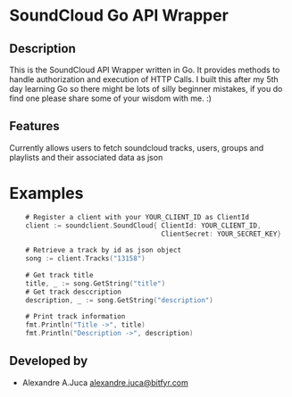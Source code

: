 # SoundCloud Go API Wrapper

## Description
This is the SoundCloud API Wrapper written in Go. It provides methods to handle
authorization and execution of HTTP Calls. I built this after my 5th day learning Go so there might be lots of silly 
beginner mistakes, if you do find one please share some of your wisdom with me. :)

## Features

 Currently allows users to fetch soundcloud tracks, users, groups and playlists and their associated data as json

# Examples


```go
    # Register a client with your YOUR_CLIENT_ID as ClientId
    client := soundclient.SoundCloud{ ClientId: YOUR_CLIENT_ID,
                                      ClientSecret: YOUR_SECRET_KEY}
                                      
    # Retrieve a track by id as json object
    song := client.Tracks("13158")
    
    # Get track title
    title, _ := song.GetString("title")
    # Get track desccription
    description, _ := song.GetString("description")
    
    # Print track information
    fmt.Println("Title ->", title)
    fmt.Println("Description ->", description)
```
    
    
## Developed by 
* Alexandre A.Juca <alexandre.juca@bitfyr.com>


